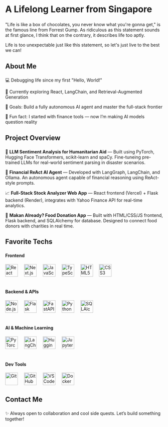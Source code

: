 <h1 align="left">A Lifelong Learner from Singapore</h1>

###

<p align="left">"Life is like a box of chocolates, you never know what you're gonna get," is the famous line from Forrest Gump. As ridiculous as this statement sounds at first glance, I think that on the contrary, it describes life too aptly.</p>
<p align="left">Life is too unexpectable just like this statement, so let's just live to the best we can!</p>

###

<h2 align="left">About Me</h2>

###

<p align="left"> 💻 Debugging life since my first "Hello, World!"</p>
<p align="left"> 🧠 Currently exploring React, LangChain, and Retrieval-Augmented Generation</p>
<p align="left"> 🚀 Goals: Build a fully autonomous AI agent and master the full-stack frontier</p>
<p align="left"> 🤖 Fun fact: I started with finance tools — now I’m making AI models question reality</p>

###

<h2 align="left">Project Overview</h2>

###

<p align="left"> 🧭 <strong>LLM Sentiment Analysis for Humanitarian Aid</strong> — Built using PyTorch, Hugging Face Transformers, scikit-learn and spaCy. Fine-tuneing pre-trained LLMs for real-world sentiment parsing in disaster scenarios.</p>
<p align="left"> 💼 <strong>Financial ReAct AI Agent</strong> — Developed with LangGraph, LangChain, and Ollama. An autonomous agent capable of financial reasoning using ReAct-style prompts.</p>
<p align="left"> 📈 <strong>Full-Stack Stock Analyzer Web App</strong> — React frontend (Vercel) + Flask backend (Render), integrates with Yahoo Finance API for real-time analytics.</p>
<p align="left"> 🍱 <strong>Makan Already? Food Donation App</strong> — Built with HTML/CSS/JS frontend, Flask backend, and SQLAlchemy for database. Designed to connect food donors with charities in real time.</p>

###

<h2 align="left">Favorite Techs</h2>

###

<!-- Frontend Technologies -->
<h4 align="left">Frontend</h4>
<div align="left">
  <img src="https://cdn.jsdelivr.net/gh/devicons/devicon/icons/react/react-original.svg" height="40" alt="React" title="React" />
  <img width="12" />
  <img src="https://cdn.jsdelivr.net/gh/devicons/devicon/icons/nextjs/nextjs-original.svg" height="40" alt="Next.js" title="Next.js" />
  <img width="12" />
  <img src="https://cdn.jsdelivr.net/gh/devicons/devicon/icons/javascript/javascript-original.svg" height="40" alt="JavaScript" title="JavaScript" />
  <img width="12" />
  <img src="https://cdn.jsdelivr.net/gh/devicons/devicon/icons/typescript/typescript-original.svg" height="40" alt="TypeScript" title="TypeScript" />
  <img width="12" />
  <img src="https://cdn.jsdelivr.net/gh/devicons/devicon/icons/html5/html5-original.svg" height="40" alt="HTML5" title="HTML5" />
  <img width="12" />
  <img src="https://cdn.jsdelivr.net/gh/devicons/devicon/icons/css3/css3-original.svg" height="40" alt="CSS3" title="CSS3" />
</div>

<br>

<!-- Backend & Server -->
<h4 align="left">Backend & APIs</h4>
<div align="left">
  <img src="https://cdn.jsdelivr.net/gh/devicons/devicon/icons/nodejs/nodejs-original.svg" height="40" alt="Node.js" title="Node.js" />
  <img width="12" />
  <img src="https://cdn.jsdelivr.net/gh/devicons/devicon/icons/flask/flask-original.svg" height="40" alt="Flask" title="Flask" />
  <img width="12" />
  <img src="https://cdn.jsdelivr.net/gh/devicons/devicon/icons/fastapi/fastapi-original.svg" height="40" alt="FastAPI" title="FastAPI" />
  <img width="12" />
  <img src="https://cdn.jsdelivr.net/gh/devicons/devicon/icons/python/python-original.svg" height="40" alt="Python" title="Python" />
  <img width="12" />
  <img src="https://cdn.jsdelivr.net/gh/devicons/devicon/icons/sqlalchemy/sqlalchemy-original.svg" height="40" alt="SQLAlchemy" title="SQLAlchemy" />
</div>

<br>

<!-- AI & Machine Learning -->
<h4 align="left">AI & Machine Learning</h4>
<div align="left">
  <img src="https://cdn.jsdelivr.net/gh/devicons/devicon/icons/pytorch/pytorch-original.svg" height="40" alt="PyTorch" title="PyTorch" />
  <img width="12" />
  <img src="https://assets.streamlinehq.com/image/private/w_300,h_300,ar_1/f_auto/v1/icons/logos/langchain-ipuhh4qo1jz5ssl4x0g2a.png/langchain-dp1uxj2zn3752pntqnpfu2.png?_a=DAJFJtWIZAAC" height="40" alt="LangChain" title="LangChain" />
  <img width="12" />
  <img src="https://huggingface.co/front/assets/huggingface_logo-noborder.svg" height="40" alt="Hugging Face" title="Hugging Face" />
  <img width="12" />
  <img src="https://cdn.jsdelivr.net/gh/devicons/devicon/icons/jupyter/jupyter-original.svg" height="40" alt="Jupyter" title="Jupyter" />
</div>

<br>

<!-- Tools & DevOps -->
<h4 align="left">Dev Tools</h4>
<div align="left">
  <img src="https://cdn.jsdelivr.net/gh/devicons/devicon/icons/git/git-original.svg" height="40" alt="Git" title="Git" />
  <img width="12" />
  <img src="https://cdn.jsdelivr.net/gh/devicons/devicon/icons/github/github-original.svg" height="40" alt="GitHub" title="GitHub" />
  <img width="12" />
  <img src="https://cdn.jsdelivr.net/gh/devicons/devicon/icons/vscode/vscode-original.svg" height="40" alt="VS Code" title="VS Code" />
  <img width="12" />
  <img src="https://cdn.jsdelivr.net/gh/devicons/devicon/icons/docker/docker-original.svg" height="40" alt="Docker" title="Docker" />
</div>

###

<h2 align="left">Contact Me</h2>

###

<p align="left">✨ Always open to collaboration and cool side quests. Let’s build something together!</p>

###
